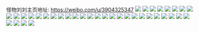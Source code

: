 怪物刘刘主页地址: https://weibo.com/u/3904325347 
![](https://wx4.sinaimg.cn/mw2000/e8b746e3ly1h9f3liskrkj20zu1bstec.jpg) 
![](https://wx4.sinaimg.cn/mw2000/e8b746e3ly1h9adzzmnvzj20v809ntao.jpg) 
![](https://wx4.sinaimg.cn/mw2000/e8b746e3ly1h993i943dzj20sg0gjtad.jpg) 
![](https://wx4.sinaimg.cn/mw2000/e8b746e3ly1h993i8xo20j20ye0bpmzh.jpg) 
![](https://wx4.sinaimg.cn/mw2000/e8b746e3ly1h93fbdwfkej22c0340u0y.jpg) 
![](https://wx4.sinaimg.cn/mw2000/e8b746e3ly1h93fbfb4rqj22c0340qv5.jpg) 
![](https://wx4.sinaimg.cn/mw2000/e8b746e3ly1h93fbgsh46j22c0340npd.jpg) 
![](https://wx4.sinaimg.cn/mw2000/e8b746e3ly1h93fbhehdfj21ny27y1kx.jpg) 
![](https://wx4.sinaimg.cn/mw2000/e8b746e3ly1h92a0s6sjwj22682wbhdv.jpg) 
![](https://wx4.sinaimg.cn/mw2000/e8b746e3ly1h8xken6f5mj21t22eqtyu.jpg) 
![](https://wx4.sinaimg.cn/mw2000/e8b746e3ly1h8spmja2jzj21ow19oqlx.jpg) 
![](https://wx4.sinaimg.cn/mw2000/e8b746e3ly1h8spm7drlsj22c0340hdt.jpg) 
![](https://wx4.sinaimg.cn/mw2000/e8b746e3ly1h8spmgpsmvj22c0340e81.jpg) 
![](https://wx4.sinaimg.cn/mw2000/e8b746e3ly1h8spmixb75j22c03407wh.jpg) 
![](https://wx4.sinaimg.cn/mw2000/e8b746e3ly1h8spmh2kt1j21100rr4ap.jpg) 
![](https://wx4.sinaimg.cn/mw2000/e8b746e3ly1h8spmd1412j22c0340x6p.jpg) 
![](https://wx4.sinaimg.cn/mw2000/e8b746e3ly1h8mdzh7ooqj219i19idr2.jpg) 
![](https://wx4.sinaimg.cn/mw2000/e8b746e3ly1h8jw6r83fmj22172pl4qr.jpg) 
![](https://wx4.sinaimg.cn/mw2000/e8b746e3ly1h8jw6v40n9j22632w4npf.jpg) 
![](https://wx4.sinaimg.cn/mw2000/e8b746e3ly1h7wsimhdf8j21vl1ep4dd.jpg) 
![](https://wx4.sinaimg.cn/mw2000/e8b746e3ly1h7mkrabqddj20q913ek4s.jpg) 
![](https://wx4.sinaimg.cn/mw2000/e8b746e3ly1h7mfaovlm4j21o02801i6.jpg) 
![](https://wx4.sinaimg.cn/mw2000/e8b746e3ly1h7jtg05y0lj21xu2l41ky.jpg) 
![](https://wx4.sinaimg.cn/mw2000/e8b746e3ly1h7jtg0r3aaj22c0340e81.jpg) 
![](https://wx4.sinaimg.cn/mw2000/e8b746e3ly1h78ej1eug6j21zl2ng49y.jpg) 
![](https://wx4.sinaimg.cn/mw2000/e8b746e3ly1h7d8ffwksij22c0340b2c.jpg) 
![](https://wx4.sinaimg.cn/mw2000/e8b746e3ly1h6vqg23yg3j22802yo1dc.jpg) 
![](https://wx4.sinaimg.cn/mw2000/e8b746e3ly1h6vqg5a9euj22802yohdv.jpg) 
![](https://wx4.sinaimg.cn/mw2000/e8b746e3ly1h6kzivepufj20wi10j0tz.jpg) 
![](https://wx4.sinaimg.cn/mw2000/e8b746e3ly1h6kzfsflrdj20wi1gkgn7.jpg) 
![](https://wx4.sinaimg.cn/mw2000/e8b746e3ly1h6e83hntm1j22802yoh8s.jpg) 
![](https://wx4.sinaimg.cn/mw2000/e8b746e3ly1h6e83fmtlrj22802yodxp.jpg) 
![](https://wx4.sinaimg.cn/mw2000/e8b746e3ly1h66jt7nt52j20wi1ycnat.jpg) 
![](https://wx4.sinaimg.cn/mw2000/e8b746e3ly1h64ynor9wdj20wi1yctsb.jpg) 
![](https://wx4.sinaimg.cn/mw2000/e8b746e3ly1h576oe6bf8j22802yo1kz.jpg) 
![](https://wx4.sinaimg.cn/mw2000/e8b746e3ly1h46fm2ulybj20wi1yc7wh.jpg) 
![](https://wx4.sinaimg.cn/mw2000/e8b746e3ly1h427m6c9g9j20vc15s7l3.jpg) 
